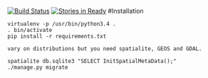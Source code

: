 [![Build Status](https://drone.io/github.com/atteroTheGreatest/tubylcy/status.png)](https://drone.io/github.com/atteroTheGreatest/tubylcy/latest)
[![Stories in Ready](https://badge.waffle.io/atteroTheGreatest/tubylcy.png?label=ready&title=Ready)](https://waffle.io/atteroTheGreatest/tubylcy)
#Installation

```
virtualenv -p /usr/bin/python3.4 .
. bin/activate
pip install -r requirements.txt

vary on distributions but you need spatialite, GEOS and GDAL.

spatialite db.sqlite3 "SELECT InitSpatialMetaData();"
./manage.py migrate
```
